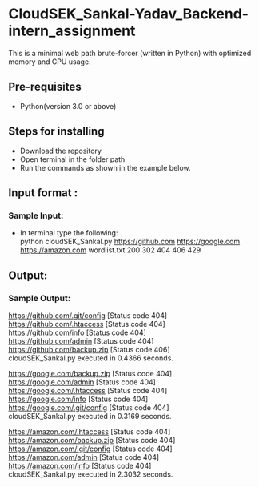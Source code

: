# CloudSEK_Sankal-Yadav_Backend-intern_assignment
This is a minimal web path brute-forcer (written in Python) with optimized memory and CPU usage.<br />
## Pre-requisites
* Python(version 3.0 or above)<br />

## Steps for installing
* Download the repository<br />
* Open terminal in the folder path<br />
* Run the commands as shown in the example below.<br />

## Input format :
### Sample Input: <br />
* In terminal type the following: <br />
python cloudSEK_Sankal.py https://github.com https://google.com https://amazon.com wordlist.txt 200 302 404 406 429 

## Output: 
### Sample Output:<br />

https://github.com/.git/config [Status code 404]<br />
https://github.com/.htaccess [Status code 404]<br />
https://github.com/info [Status code 404]<br />
https://github.com/admin [Status code 404]<br />
https://github.com/backup.zip [Status code 406]<br />
cloudSEK_Sankal.py executed in 0.4366 seconds.<br />



https://google.com/backup.zip [Status code 404]<br />
https://google.com/admin [Status code 404]<br />
https://google.com/.htaccess [Status code 404]<br />
https://google.com/info [Status code 404]<br />
https://google.com/.git/config [Status code 404]<br />
cloudSEK_Sankal.py executed in 0.3169 seconds.<br />



https://amazon.com/.htaccess [Status code 404]<br />
https://amazon.com/backup.zip [Status code 404]<br />
https://amazon.com/.git/config [Status code 404]<br />
https://amazon.com/admin [Status code 404]<br />
https://amazon.com/info [Status code 404]<br />
cloudSEK_Sankal.py executed in 2.3032 seconds.<br />
